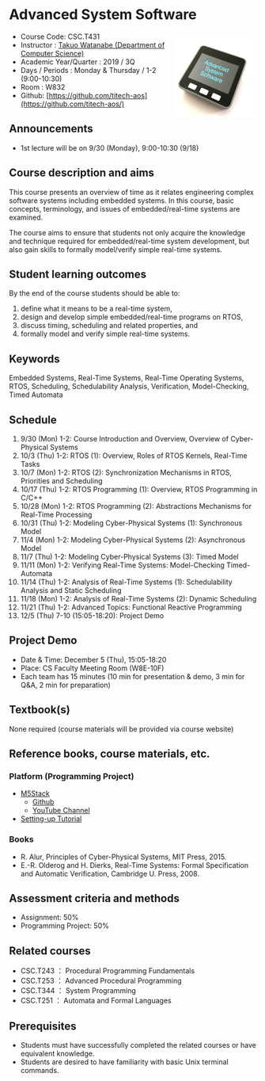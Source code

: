 # Advanced System Software

<img src="/images/logo.jpg" width="160px" style="float: right; margin: 10px;" />

* Course Code: CSC.T431
* Instructor : [Takuo Watanabe (Department of Computer Science)](http://www.psg.c.titech.ac.jp/~takuo/)
* Academic Year/Quarter : 2019 / 3Q
* Days / Periods : Monday & Thursday / 1-2 (9:00-10:30)
* Room : W832
* Github: [https://github.com/titech-aos](https://github.com/titech-aos/)

## Announcements
* 1st lecture will be on 9/30 (Monday), 9:00-10:30 (9/18)

## Course description and aims
This course presents an overview of time as it relates engineering complex software systems including embedded systems. In this course, basic concepts, terminology, and issues of embedded/real-time systems are examined.

The course aims to ensure that students not only acquire the knowledge and technique required for embedded/real-time system development, but also gain skills to formally model/verify simple real-time systems.

## Student learning outcomes
By the end of the course students should be able to:
1. define what it means to be a real-time system,
2. design and develop simple embedded/real-time programs on RTOS,
3. discuss timing, scheduling and related properties, and
4. formally model and verify simple real-time systems.

## Keywords
Embedded Systems, Real-Time Systems, Real-Time Operating Systems, RTOS, Scheduling, Schedulability Analysis, Verification, Model-Checking, Timed Automata

## Schedule
1. 9/30 (Mon) 1-2: Course Introduction and Overview, Overview of Cyber-Physical Systems
2. 10/3 (Thu) 1-2: RTOS (1): Overview, Roles of RTOS Kernels, Real-Time Tasks
3. 10/7 (Mon) 1-2: RTOS (2):  Synchronization Mechanisms in RTOS, Priorities and Scheduling
4. 10/17 (Thu) 1-2: RTOS Programming (1): Overview, RTOS Programming in C/C++
5. 10/28 (Mon) 1-2: RTOS Programming (2): Abstractions Mechanisms for Real-Time Processing
6. 10/31 (Thu) 1-2: Modeling Cyber-Physical Systems (1): Synchronous Model
7. 11/4 (Mon) 1-2: Modeling Cyber-Physical Systems (2): Asynchronous Model
8. 11/7 (Thu) 1-2: Modeling Cyber-Physical Systems (3): Timed Model
9. 11/11 (Mon) 1-2: Verifying Real-Time Systems: Model-Checking Timed-Automata
10. 11/14 (Thu) 1-2: Analysis of Real-Time Systems (1): Schedulability Analysis and Static Scheduling
11. 11/18 (Mon) 1-2: Analysis of Real-Time Systems (2): Dynamic Scheduling
12. 11/21 (Thu) 1-2: Advanced Topics: Functional Reactive Programming
13. 12/5 (Thu) 7-10 (15:05-18:20): Project Demo

## Project Demo
* Date & Time: December 5 (Thu), 15:05-18:20
* Place: CS Faculty Meeting Room (W8E-10F)
* Each team has 15 minutes (10 min for presentation & demo, 3 min for Q&A, 2 min for preparation)

## Textbook(s)
None required (course materials will be provided via course website)

## Reference books, course materials, etc.

### Platform (Programming Project)
* [M5Stack](http://www.m5stack.com) 
    - [Github](https://github.com/m5stack/M5Stack/)
    - [YouTube Channel](https://www.youtube.com/channel/UCozgFVglWYQXbvTmGyS739w)
* [Setting-up Tutorial](tutorial_en.html)

### Books
* R. Alur, Principles of Cyber-Physical Systems, MIT Press, 2015.
* E.-R. Olderog and H. Dierks, Real-Time Systems: Formal Specification and Automatic Verification, Cambridge U. Press, 2008.

## Assessment criteria and methods
* Assignment: 50%
* Programming Project: 50%

## Related courses
* CSC.T243 ： Procedural Programming Fundamentals
* CSC.T253 ： Advanced Procedural Programming
* CSC.T344 ： System Programming
* CSC.T251 ： Automata and Formal Languages

## Prerequisites
* Students must have successfully completed the related courses or have equivalent knowledge.
* Students are desired to have familiarity with basic Unix terminal commands.
